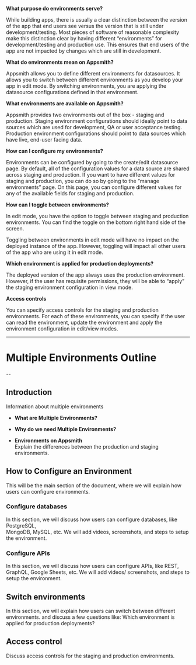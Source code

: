 **What purpose do environments serve?**

While building apps, there is usually a clear distinction between the version of the app that end users see versus the version that is still under development/testing. Most pieces of software of reasonable complexity make this distinction clear by having different “environments” for development/testing and production use. This ensures that end users of the app are not impacted by changes which are still in development.

**What do environments mean on Appsmith?**

Appsmith allows you to define different environments for datasources. It allows you to switch between different environments as you develop your app in edit mode. By switching environments, you are applying the datasource configurations defined in that environment.

**What environments are available on Appsmith?**

Appsmith provides two environments out of the box - staging and production. Staging environment configurations should ideally point to data sources which are used for development, QA or user acceptance testing. Production environment configurations should point to data sources which have live, end-user facing data.

**How can I configure my environments?**

Environments can be configured by going to the create/edit datasource page. By default, all of the configuration values for a data source are shared across staging and production. If you want to have different values for staging and production, you can do so by going to the “manage environments” page. On this page, you can configure different values for any of the available fields for staging and production.

**How can I toggle between environments?**

In edit mode, you have the option to toggle between staging and production environments. You can find the toggle on the bottom right hand side of the screen.

Toggling between environments in edit mode will have no impact on the deployed instance of the app. However, toggling will impact all other users of the app who are using it in edit mode.

**Which environment is applied for production deployments?**

The deployed version of the app always uses the production environment. However, if the user has requisite permissions, they will be able to “apply” the staging environment configuration in view mode.

**Access controls**

You can specify access controls for the staging and production environments. For each of these environments, you can specify if the user can read the environment, update the environment and apply the environment configuration in edit/view modes.


----------------------------------------------------
# Multiple Environments Outline
--

## Introduction

Information about multiple environments

* **What are Multiple Environments?**

* **Why do we need Multiple Environments?**

* **Environments on Appsmith**  
Explain the differences between the production and staging environments.

  
## How to Configure an Environment  
This will be the main section of the document, where we will explain how users can configure environments.  
### Configure databases  
In this section, we will discuss how users can configure databases, like PostgreSQL,  
MongoDB, MySQL, etc. We will add videos, screenshots, and steps to setup the environment.

  
### Configure APIs  
In this section, we will discuss how users can configure APIs, like REST, GraphQL, Google Sheets, etc. We will add videos/ screenshots, and steps to setup the environment.

  
## Switch environments  
In this section, we will explain how users can switch between different environments. and discuss a few questions like: Which environment is applied for production deployments?

## Access control
Discuss access controls for the staging and production environments.